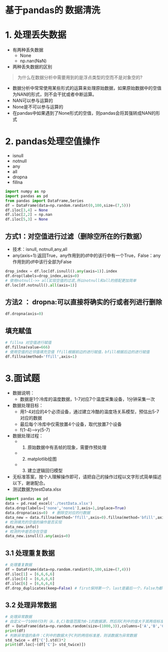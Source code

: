 # 基于pandas的 数据清洗

# 1. 处理丢失数据
* 有两种丢失数据
    * None
    * np.nan(NaN)
* 两种丢失数据的区别




> 为什么在数据分析中需要用到的是浮点类型的空而不是对象空的?

* 数据分析中常常使用某些形式的运算来处理原始数据，如果原始数据中的空值为NAN的形式，则不会干扰或者中断运算。
* NAN可以参与运算的
* None是不可以参与运算的
* 在pandas中如果遇到了None形式的空值，则pandas会将其强转成NAN的形式

# 2. pandas处理空值操作
* isnull
* notnull
* any
* all
* dropna
* fillna

```python
import numpy as np
import pandas as pd
from pandas import DataFrame,Series
df = DataFrame(data=np.random.randint(0,100,size=(7,5)))
df.iloc[3,4] = None
df.iloc[2,2] = np.nan
df.iloc[5,3] = None

```
## 方式1：对空值进行过滤（删除空所在的行数据）
* 技术：isnull, notnull,any,all
*  any(axis=1):返回True，any作用到的df中的该行中有一个True，False：any作用到的df中该行全部为False
```python
drop_index = df.loc[df.isnull().any(axis=1)].index
df.drop(labels=drop_index,axis=0)
# 使用notnull->> all实现空值的过滤,所以notnull和all的搭配更加简单
df.loc[df.notnull().all(axis=1)]

```
## 方法2 ： dropna:可以直接将确实的行或者列进行删除
```python
df.dropna(axis=0)
```
## 填充赋值
```python
# fillna 对空值进行赋值
df.fillna(value=666) 
# 使用空值的近邻值填充空值 ffill根据前边的进行赋值，bfill根据后边的进行赋值
df.fillna(method='ffill',axis=1)

```
# 3.面试题
* 数据说明：
    * 数据是1个冷库的温度数据，1-7对应7个温度采集设备，1分钟采集一次
* 数据处理目标：
    * 用1-4对应的4个必须设备，通过建立冷酷的温度场关系模型，预估出5-7对应的数据
    * 最后每个冷库中仅需放置4个设备，取代放置7个设备
    * f(1-4)-->y(5-7)
* 数据处理过程：
    * 1. 原始数据中有丢帧的现象，需要作预处理
    * 2. matplotlib绘图
    * 3. 建立逻辑回归模型
* 无标准答案，按个人理解操作即可，请把自己的操作过程以文字形式简单描述以下，谢谢配合。
* 测试数据为testData.xlsx
```python
import pandas as pd
data = pd.read_excel('./testData.xlsx')
data.drop(labels=['none','none1'],axis=1,inplace=True)
data.dropna(axis=0)  # 删除空对应的行数据
data_new = data.fillna(method='ffill',axis=0).fillna(method='bfill',axis=0)
# 检测填充的空值的操作是否实现
data_new.info()
# 检测列中是否存在空值
data_new.isnull().any(axis=0)
```

## 3.1 处理重复数据
```python
# 处理重复数据
df = DataFrame(data=np.random.randint(0,100,size=(7,4)))
df.iloc[1] = [6,6,6,6]
df.iloc[4] = [6,6,6,6]
df.iloc[6] = [6,6,6,6]
df.drop_duplicates(keep=False) # first保持第一个，last是最后一个，False为都不保留,默认为first
```
## 3.2 处理异常数据
```python
# 处理异常数据
# 自定义一个1000行3列（A，B,C)取值范围为0-1的数据源，然后将C列中的值大于其两倍标准差的异常值进行清洗
df = DataFrame(data=np.random.random(size=(1000,3)),columns=['A','B','C'])
print(df)
# 判断异常值的条件：C列中的数据大于C列的两倍标准差，则该数据为异常数据
std_twice = df['C'].std()*2
print(df.loc[~(df['C']> std_twice)])
```